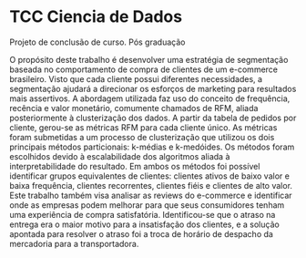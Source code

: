 # TCC Ciencia de Dados
 Projeto de conclusão de curso. Pós graduação

 O propósito deste trabalho é desenvolver uma estratégia de segmentação baseada no comportamento de compra de clientes de um e-commerce brasileiro. Visto que cada cliente possui diferentes necessidades, a segmentação ajudará a direcionar os esforços de marketing para resultados mais assertivos. A abordagem utilizada faz uso do conceito de frequência, recência e valor monetário, comumente chamados de RFM, aliada posteriormente à clusterização dos dados.  A partir da tabela de pedidos por cliente, gerou-se as métricas RFM para cada cliente único. As métricas foram submetidas a um processo de clusterização que utilizou os dois principais métodos particionais: k-médias e k-medóides. Os métodos foram escolhidos devido à escalabilidade dos algoritmos aliada à interpretabilidade do resultado. Em ambos os métodos foi possível identificar grupos equivalentes de clientes: clientes ativos de baixo valor e baixa frequência, clientes recorrentes, clientes fiéis e clientes de alto valor. Este trabalho também visa analisar as reviews do e-commerce e identificar onde as empresas podem melhorar para que seus consumidores tenham uma experiência de compra satisfatória. Identificou-se que o atraso na entrega era o maior motivo para a insatisfação dos clientes, e a solução apontada para resolver o atraso foi a troca de horário de despacho da mercadoria para a transportadora.
